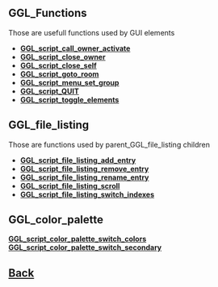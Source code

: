 ## GGL_Functions

Those are usefull functions used by GUI elements

- **[GGL_script_call_owner_activate](https://github.com/Ced30/GML-GUI-Library-GGL-Documentation/blob/main/API/GGL_sub%20Functions/GGL_script_call_owner_activate.md)**
- **[GGL_script_close_owner](https://github.com/Ced30/GML-GUI-Library-GGL-Documentation/blob/main/API/GGL_scripts/GGL_script_close_owner.md)**
- **[GGL_script_close_self](https://github.com/Ced30/GML-GUI-Library-GGL-Documentation/blob/main/API/GGL_scripts/GGL_script_close_self.md)**
- **[GGL_script_goto_room](https://github.com/Ced30/GML-GUI-Library-GGL-Documentation/blob/main/API/GGL_scripts/GGL_script_goto_room.md)**
- **[GGL_script_menu_set_group](https://github.com/Ced30/GML-GUI-Library-GGL-Documentation/blob/main/API/GGL_scripts/GGL_script_menu_set_group.md)**
- **[GGL_script_QUIT](https://github.com/Ced30/GML-GUI-Library-GGL-Documentation/blob/main/API/GGL_scripts/GGL_script_QUIT.md)**
- **[GGL_script_toggle_elements](https://github.com/Ced30/GML-GUI-Library-GGL-Documentation/blob/main/API/GGL_scripts/GGL_script_toggle_elements.md)**


## GGL_file_listing

Those are functions used by parent_GGL_file_listing children

- **[GGL_script_file_listing_add_entry](https://github.com/Ced30/GML-GUI-Library-GGL-Documentation/blob/main/API/GGL_scripts/File_listing/GGL_script_file_listing_add_entry.md)**
- **[GGL_script_file_listing_remove_entry](https://github.com/Ced30/GML-GUI-Library-GGL-Documentation/blob/main/API/GGL_scripts/File_listing/GGL_script_file_listing_remove_entry.md)**
- **[GGL_script_file_listing_rename_entry](https://github.com/Ced30/GML-GUI-Library-GGL-Documentation/blob/main/API/GGL_scripts/File_listing/GGL_script_file_listing_rename_entry.md)**
- **[GGL_script_file_listing_scroll](https://github.com/Ced30/GML-GUI-Library-GGL-Documentation/blob/main/API/GGL_scripts/File_listing/GGL_script_file_listing_scroll.md)**
- **[GGL_script_file_listing_switch_indexes](https://github.com/Ced30/GML-GUI-Library-GGL-Documentation/blob/main/API/GGL_scripts/File_listing/GGL_script_file_listing_switch_indexes.md)**


## GGL_color_palette

**[GGL_script_color_palette_switch_colors](https://github.com/Ced30/GML-GUI-Library-GGL-Documentation/blob/main/API/GGL_scripts/Palette/GGL_script_color_palette_switch_colors.md)**
**[GGL_script_color_palette_switch_secondary](https://github.com/Ced30/GML-GUI-Library-GGL-Documentation/blob/main/API/GGL_scripts/Palette/GGL_script_color_palette_switch_secondary.md)**

## [Back](https://github.com/Ced30/GML-GUI-Library-GGL-Documentation/blob/main/README.md)

